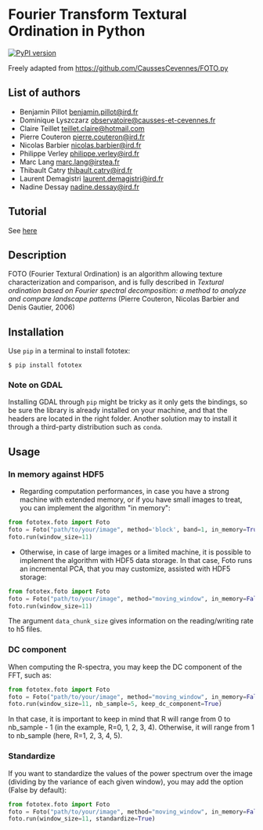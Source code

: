 # Fourier Transform Textural Ordination in Python

[![PyPI version](https://badge.fury.io/py/fototex.svg)](https://badge.fury.io/py/fototex)

Freely adapted from https://github.com/CaussesCevennes/FOTO.py

## List of authors
* Benjamin Pillot <benjamin.pillot@ird.fr>
* Dominique Lyszczarz <observatoire@causses-et-cevennes.fr>
* Claire Teillet <teillet.claire@hotmail.com>
* Pierre Couteron <pierre.couteron@ird.fr>
* Nicolas Barbier <nicolas.barbier@ird.fr>
* Philippe Verley <philippe.verley@ird.fr>
* Marc Lang <marc.lang@irstea.fr>
* Thibault Catry <thibault.catry@ird.fr>
* Laurent Demagistri <laurent.demagistri@ird.fr>
* Nadine Dessay <nadine.dessay@ird.fr>

## Tutorial
See [here]()


## Description
FOTO (Fourier Textural Ordination) is an algorithm allowing texture
characterization and comparison, and is fully
described in _Textural ordination based on Fourier spectral 
decomposition: a method to analyze and compare landscape patterns_
(Pierre Couteron, Nicolas Barbier and Denis Gautier, 2006)


## Installation
Use `pip` in a terminal to install fototex:
```shell script
$ pip install fototex
```

### Note on GDAL
Installing GDAL through `pip` might be tricky as it only gets
the bindings, so be sure the library is already installed on 
your machine, and that the headers are located in the right
folder. Another solution may to install it through a third-party
distribution such as `conda`.


## Usage

### In memory against HDF5

* Regarding computation performances, in case you have a strong machine
with extended memory, or if you have small images to treat, you can
implement the algorithm "in memory":
```python
from fototex.foto import Foto
foto = Foto("path/to/your/image", method='block', band=1, in_memory=True)
foto.run(window_size=11)
```

* Otherwise, in case of large images or a limited machine, it is possible
to implement the algorithm with HDF5 data storage. In that case, Foto 
runs an incremental PCA, that you may customize, assisted with HDF5 
storage:
```python
from fototex.foto import Foto
foto = Foto("path/to/your/image", method="moving_window", in_memory=False, data_chunk_size=40000)
foto.run(window_size=11)
```

The argument ``data_chunk_size`` gives information on the reading/writing 
rate to h5 files.

### DC component
When computing the R-spectra, you may keep the DC 
component of the FFT, such as:
```python
from fototex.foto import Foto
foto = Foto("path/to/your/image", method="moving_window", in_memory=False, data_chunk_size=40000)
foto.run(window_size=11, nb_sample=5, keep_dc_component=True)
```
In that case, it is important to keep in mind that R will
range from 0 to nb_sample - 1 (in the example, 
R=0, 1, 2, 3, 4). Otherwise, it will range from 1 to 
nb_sample (here, R=1, 2, 3, 4, 5).

### Standardize
If you want to standardize the values of the power spectrum 
over the image (dividing by the variance of each given window),
you may add the option (False by default):
```python
from fototex.foto import Foto
foto = Foto("path/to/your/image", method="moving_window", in_memory=False, data_chunk_size=40000)
foto.run(window_size=11, standardize=True)
```
